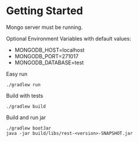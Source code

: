 # Getting Started

Mongo server must be running.

Optional Environment Variables with default values:

* MONGODB_HOST=localhost
* MONGODB_PORT=271017
* MONGODB_DATABASE=test

Easy run

```shell script
./gradlew run
```

Build with tests

```shell script
./gradlew build
```

Build and run jar

```shell script
./gradlew bootJar
java -jar build/libs/rest-<version>-SNAPSHOT.jar
```
